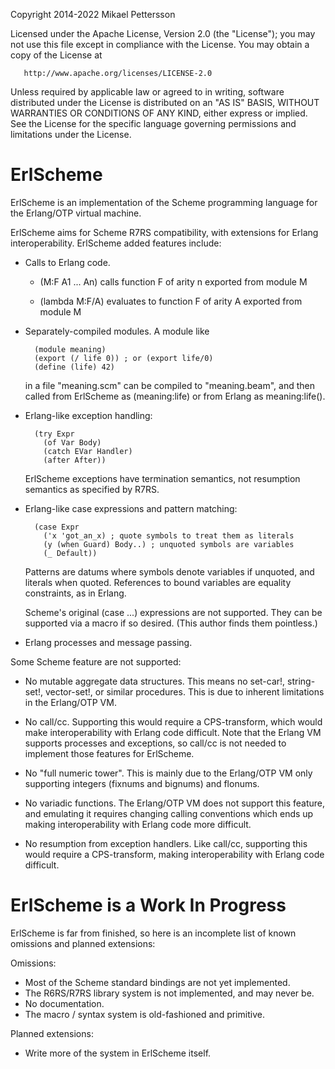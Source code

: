    Copyright 2014-2022 Mikael Pettersson

   Licensed under the Apache License, Version 2.0 (the "License");
   you may not use this file except in compliance with the License.
   You may obtain a copy of the License at

       http://www.apache.org/licenses/LICENSE-2.0

   Unless required by applicable law or agreed to in writing, software
   distributed under the License is distributed on an "AS IS" BASIS,
   WITHOUT WARRANTIES OR CONDITIONS OF ANY KIND, either express or implied.
   See the License for the specific language governing permissions and
   limitations under the License.

ErlScheme
=========

ErlScheme is an implementation of the Scheme programming language for the
Erlang/OTP virtual machine.

ErlScheme aims for Scheme R7RS compatibility, with extensions for Erlang
interoperability.  ErlScheme added features include:

- Calls to Erlang code.

  * (M:F A1 ... An) calls function F of arity n exported from module M

  * (lambda M:F/A) evaluates to function F of arity A exported from module M

- Separately-compiled modules.  A module like

        (module meaning)
        (export (/ life 0)) ; or (export life/0)
        (define (life) 42)

    in a file "meaning.scm" can be compiled to "meaning.beam", and then called
    from ErlScheme as (meaning:life) or from Erlang as meaning:life().

- Erlang-like exception handling:

        (try Expr
          (of Var Body)
          (catch EVar Handler)
          (after After))

    ErlScheme exceptions have termination semantics, not resumption semantics
    as specified by R7RS.

- Erlang-like case expressions and pattern matching:

        (case Expr
          ('x 'got_an_x) ; quote symbols to treat them as literals
          (y (when Guard) Body..) ; unquoted symbols are variables
          (_ Default))

    Patterns are datums where symbols denote variables if unquoted, and literals
    when quoted. References to bound variables are equality constraints, as in
    Erlang.

    Scheme's original (case ...) expressions are not supported. They can be
    supported via a macro if so desired. (This author finds them pointless.)

- Erlang processes and message passing.

Some Scheme feature are not supported:

- No mutable aggregate data structures.  This means no set-car!, string-set!,
  vector-set!, or similar procedures.  This is due to inherent limitations
  in the Erlang/OTP VM.

- No call/cc.  Supporting this would require a CPS-transform, which would
  make interoperability with Erlang code difficult.  Note that the Erlang
  VM supports processes and exceptions, so call/cc is not needed to implement
  those features for ErlScheme.

- No "full numeric tower".  This is mainly due to the Erlang/OTP VM only
  supporting integers (fixnums and bignums) and flonums.

- No variadic functions.  The Erlang/OTP VM does not support this feature,
  and emulating it requires changing calling conventions which ends up making
  interoperability with Erlang code more difficult.

- No resumption from exception handlers.  Like call/cc, supporting this would
  require a CPS-transform, making interoperability with Erlang code difficult.

ErlScheme is a Work In Progress
===============================

ErlScheme is far from finished, so here is an incomplete list of known
omissions and planned extensions:

Omissions:
- Most of the Scheme standard bindings are not yet implemented.
- The R6RS/R7RS library system is not implemented, and may never be.
- No documentation.
- The macro / syntax system is old-fashioned and primitive.

Planned extensions:
- Write more of the system in ErlScheme itself.
